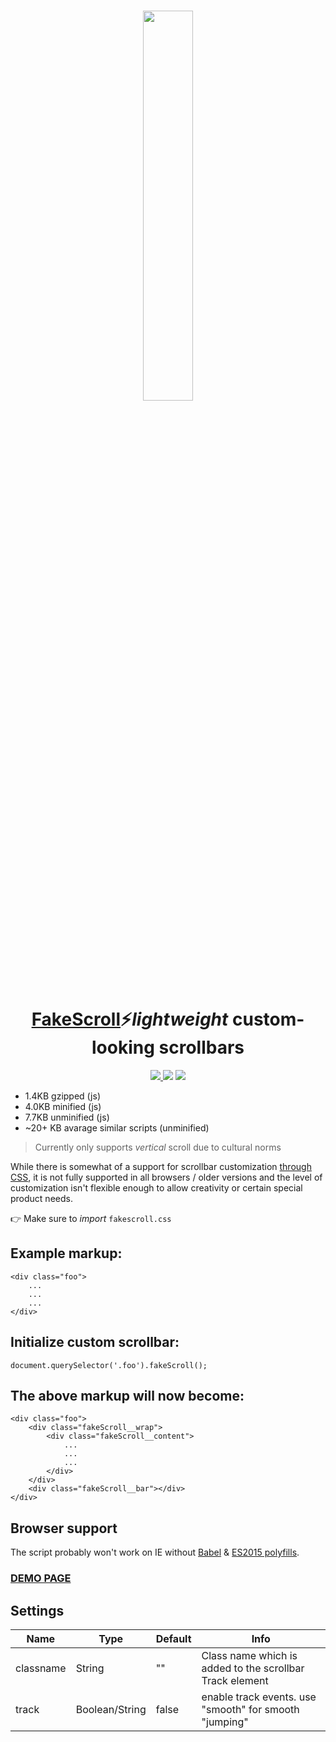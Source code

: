 <h1 align="center">
  <a href='https://yaireo.github.io/fakescroll'><img src="/scroll.png" width="40%" /></a>
  <br><br>
  <a href='https://yaireo.github.io/fakescroll'>FakeScroll</a>⚡<em>lightweight</em> custom-looking scrollbars
</h1>

<p align="center">
  <a href='https://www.npmjs.com/package/@yaireo/fakescroll'>
      <img src="https://img.shields.io/npm/v/@yaireo/fakescroll.svg" />
  </a>
  <img src="https://img.shields.io/bundlephobia/minzip/@yaireo/fakescroll" />
  <img src="https://img.shields.io/npm/dw/@yaireo/fakescroll" />
</p>


- 1.4KB gzipped (js)
- 4.0KB minified (js)
- 7.7KB unminified (js)
- ~20+ KB avarage similar scripts (unminified)

> Currently only supports *vertical* scroll due to cultural norms

While there is somewhat of a support for scrollbar customization [through CSS](https://atomiks.github.io/30-seconds-of-css/#custom-scrollbar), it is not fully supported
in all browsers / older versions and the level of customization isn't flexible enough to allow creativity or certain special product needs.

👉 Make sure to *import* `fakescroll.css`

## Example markup:

    <div class="foo">
        ...
        ...
        ...
    </div>

## Initialize custom scrollbar:

    document.querySelector('.foo').fakeScroll();

## The above markup will now become:

    <div class="foo">
        <div class="fakeScroll__wrap">
            <div class="fakeScroll__content">
                ...
                ...
                ...
            </div>
        </div>
        <div class="fakeScroll__bar"></div>
    </div>

## Browser support

The script probably won't work on IE without [Babel](https://babeljs.io/docs/en/babel-cli) & [ES2015 polyfills](https://github.com/paulmillr/es6-shim).

### [DEMO PAGE](http://yaireo.github.io/fakescroll)

## Settings

Name                | Type            | Default     | Info
------------------- | ----------      | ----------- | --------------------------------------------------------------------------
classname           | String          | ""          | Class name which is added to the scrollbar Track element
track               | Boolean/String  | false       | enable track events. use "smooth" for smooth "jumping"
